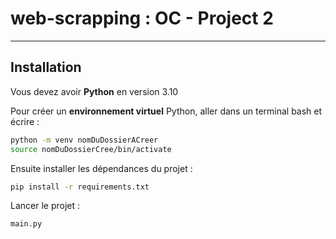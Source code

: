 # web-scrapping : OC - Project 2
---

## Installation
Vous devez avoir **Python** en version 3.10

Pour créer un **environnement virtuel** Python, aller dans un terminal bash et écrire :

```bash
python -m venv nomDuDossierACreer
source nomDuDossierCree/bin/activate
```

Ensuite installer les dépendances du projet :

```bash
pip install -r requirements.txt
```

Lancer le projet :

```bash
main.py
```
